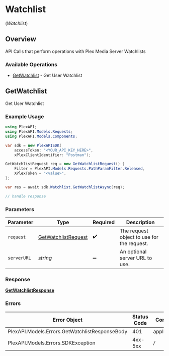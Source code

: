 # Watchlist
(*Watchlist*)

## Overview

API Calls that perform operations with Plex Media Server Watchlists


### Available Operations

* [GetWatchlist](#getwatchlist) - Get User Watchlist

## GetWatchlist

Get User Watchlist

### Example Usage

```csharp
using PlexAPI;
using PlexAPI.Models.Requests;
using PlexAPI.Models.Components;

var sdk = new PlexAPISDK(
    accessToken: "<YOUR_API_KEY_HERE>",
    xPlexClientIdentifier: "Postman");

GetWatchlistRequest req = new GetWatchlistRequest() {
    Filter = PlexAPI.Models.Requests.PathParamFilter.Released,
    XPlexToken = "<value>",
};

var res = await sdk.Watchlist.GetWatchlistAsync(req);

// handle response
```

### Parameters

| Parameter                                                           | Type                                                                | Required                                                            | Description                                                         |
| ------------------------------------------------------------------- | ------------------------------------------------------------------- | ------------------------------------------------------------------- | ------------------------------------------------------------------- |
| `request`                                                           | [GetWatchlistRequest](../../Models/Requests/GetWatchlistRequest.md) | :heavy_check_mark:                                                  | The request object to use for the request.                          |
| `serverURL`                                                         | *string*                                                            | :heavy_minus_sign:                                                  | An optional server URL to use.                                      |

### Response

**[GetWatchlistResponse](../../Models/Requests/GetWatchlistResponse.md)**

### Errors

| Error Object                                   | Status Code                                    | Content Type                                   |
| ---------------------------------------------- | ---------------------------------------------- | ---------------------------------------------- |
| PlexAPI.Models.Errors.GetWatchlistResponseBody | 401                                            | application/json                               |
| PlexAPI.Models.Errors.SDKException             | 4xx-5xx                                        | */*                                            |
